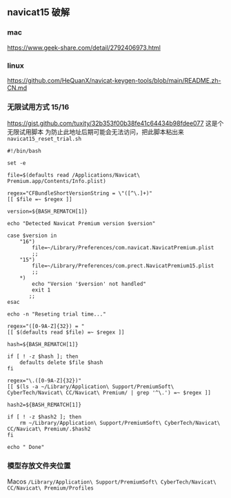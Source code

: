 ## navicat15 破解

### mac
https://www.geek-share.com/detail/2792406973.html

### linux 

https://github.com/HeQuanX/navicat-keygen-tools/blob/main/README.zh-CN.md

### 无限试用方式  15/16

https://gist.github.com/tuxity/32b353f00b38fe41c64434b98fdee077 这是个无限试用脚本
为防止此地址后期可能会无法访问，把此脚本粘出来
`navicat15_reset_trial.sh`
```shell
#!/bin/bash

set -e

file=$(defaults read /Applications/Navicat\ Premium.app/Contents/Info.plist)

regex="CFBundleShortVersionString = \"([^\.]+)"
[[ $file =~ $regex ]]

version=${BASH_REMATCH[1]}

echo "Detected Navicat Premium version $version"

case $version in
    "16")
        file=~/Library/Preferences/com.navicat.NavicatPremium.plist
        ;;
    "15")
        file=~/Library/Preferences/com.prect.NavicatPremium15.plist
        ;;
    *)
        echo "Version '$version' not handled"
        exit 1
       ;;
esac

echo -n "Reseting trial time..."

regex="([0-9A-Z]{32}) = "
[[ $(defaults read $file) =~ $regex ]]

hash=${BASH_REMATCH[1]}

if [ ! -z $hash ]; then
    defaults delete $file $hash
fi

regex="\.([0-9A-Z]{32})"
[[ $(ls -a ~/Library/Application\ Support/PremiumSoft\ CyberTech/Navicat\ CC/Navicat\ Premium/ | grep '^\.') =~ $regex ]]

hash2=${BASH_REMATCH[1]}

if [ ! -z $hash2 ]; then
    rm ~/Library/Application\ Support/PremiumSoft\ CyberTech/Navicat\ CC/Navicat\ Premium/.$hash2
fi

echo " Done"
```


### 模型存放文件夹位置

Macos
`/Library/Application\ Support/PremiumSoft\ CyberTech/Navicat\ CC/Navicat\ Premium/Profiles`


